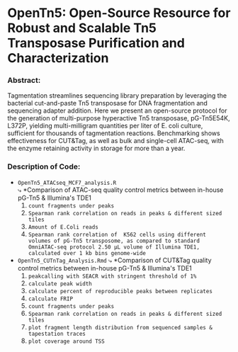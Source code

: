 # OpenTn5: Open-Source Resource for Robust and Scalable Tn5 Transposase Purification and Characterization
### Abstract: 
Tagmentation streamlines sequencing library preparation by leveraging the bacterial cut-and-paste Tn5 transposase for DNA fragmentation and sequencing adapter addition. Here we present an open-source protocol for the generation of multi-purpose hyperactive Tn5 transposase, pG-Tn5E54K, L372P, yielding multi-milligram quantities per liter of E. coli culture, sufficient for thousands of tagmentation reactions. Benchmarking shows effectiveness for CUT&Tag, as well as bulk and single-cell ATAC-seq, with the enzyme retaining activity in storage for more than a year.
### Description of Code:
- `OpenTn5_ATACseq_MCF7_analysis.R`  
  ⤷ *Comparison of ATAC-seq quality control metrics between in-house pG-Tn5 & Illumina's TDE1
  1. `count fragments under peaks`
  2. `Spearman rank correlation on reads in peaks & different sized tiles`
  3. `Amount of E.Coli reads`
  4. `Spearman rank correlation of  K562 cells using different volumes of pG-Tn5 transposome, as compared to standard OmniATAC-seq protocol 2.50 µL volume of Illumina TDE1, calculated over 1 kb bins genome-wide`
- `OpenTn5_CUTnTag_Analysis.Rmd`
  ⤷ *Comparison of CUT&Tag quality control metrics between in-house pG-Tn5 & Illumina's TDE1
  1. `peakcalling with SEACR with stringent threshold of 1%`
  2. `calculate peak width`
  3. `calculate percent of reproducible peaks between replicates`
  4. `calculate FRIP`
  5. `count fragments under peaks`
  6.  `Spearman rank correlation on reads in peaks & different sized tiles`
  7.  `plot fragment length distribution from sequenced samples & tapestation traces`
  8.  `plot coverage around TSS`
